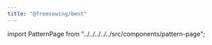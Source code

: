 ```yaml
---
title: "@freesewing/bent"
---
```


import PatternPage from "../../../../../src/components/pattern-page";

<PatternPage pattern="bent" />
